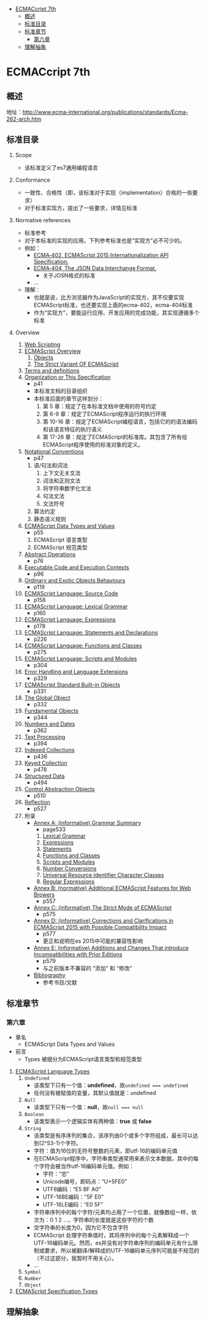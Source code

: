 <!-- TOC -->

- [ECMACcript 7th](#ecmaccript-7th)
    - [概述](#概述)
    - [标准目录](#标准目录)
    - [标准章节](#标准章节)
        - [第六章](#第六章)
    - [理解抽象](#理解抽象)

<!-- /TOC -->

# ECMACcript 7th

## 概述

地址：http://www.ecma-international.org/publications/standards/Ecma-262-arch.htm

## 标准目录

1. Scope
    - 该标准定义了es7通用编程语言
2. Conformance
    - 一致性、合格性（即，该标准对于实现（implementation）合格的一些要求）
    - 对于标准实现方，提出了一些要求，详情见标准
3. Normative references
    - 标准参考
    - 对于本标准的实现的应用，下列参考标准也是“实现方”必不可少的。
    - 例如：
        - [ECMA‑402, ECMAScript 2015 Internationalization API Specification.](http://www.ecma-international.org/publications/standards/Ecma-402.htm)
        - [ECMA‑404, The JSON Data Interchange Format.](http://www.ecma-international.org/publications/standards/Ecma-404.htm)
            - 关于JOSN格式的标准
        - ...
    - 理解：
        - 也就是说，比方浏览器作为JavaScript的实现方，其不仅要实现ECMAScript标准，也还要实现上面的ecma-402，ecma-404标准
        - 作为“实现方”，要能运行应用、开发应用的完成功能，其实现遵循多个标准

4. Overview
    1. [Web Scripting](#)
    2. [ECMAScript Overview](#)
        1. [Objects](#)
        2. [The Strict Variant OF ECMAScript ](#)
    3. [Terms and definitions](#)
    4. [Organization or This Specification](#)
        - p41
        - 本标准文档的目录组织
        - 本标准后面的章节这样划分：
            1. 第 5 章：规定了在本标准文档中使用的符号约定
            2. 第 6-9 章：规定了ECMAScript程序运行的执行环境
            3. 第 10-16 章：规定了ECMAScript编程语言，包括它的的语法编码和该语言特征的执行语义
            4. 第 17-26 章：规定了ECMAScript的标准库。其包含了所有给ECMAScript程序使用的标准对象的定义。
    5. [Notational Conventions](#)
        - p47
        1. 语/句法和词法
            1. 上下文无关文法
            2. 词法和正则文法
            3. 将字符串数字化文法
            4. 句法文法
            5. 文法符号
        2. 算法约定
        3. 静态语义规则
    6. [ECMAScript Data Types and Values](#)
        - p55
        1. ECMAScript 语言类型
        2. ECMAScript 规范类型
    7. [Abstract Operations](#)
        - p76
    8. [Executable Code and Execution Contexts](#)
        - p96
    9. [Ordinary and Exotic Objects Behaviours](#)
        - p119
    10. [ECMAScript Language: Source Code](#)
        - p158
    11. [ECMAScript Language: Lexical Grammar](#)
        - p160
    12. [ECMAScript Language: Expressions](#)
        - p178
    13. [ECMAScript Language: Statements and Declarations](#)
        - p226
    14. [ECMAScript Language: Functions and Classes](#)
        - p275
    15. [ECMAScript Language: Scripts and Modules](#)
        - p304
    16. [Error Handling and Language Extensions](#)
        - p329
    17. [ECMAScript Standard Built-in Objects](#)
        - p331
    18. [The Global Object](#)
        - p332
    19. [Fundamental Objects](#)
        - p344
    20. [Numbers and Dates](#)
        - p362
    21. [Text Processing](#)
        - p394
    22. [Indexed Collections](#)
        - p436
    23. [Keyed Collection](#)
        - p478
    24. [Structured Data](#)
        - p494
    25. [Control Abstraction Objects](#)
        - p510
    26. [Reflection](#)
        - p527
    27. 附录
        - [Annex A: (informative) Grammar Summary](#)
            - page533
            1. [Lexical Grammar](#)
            2. [Expressions](#)
            3. [Statements](#)
            4. [Functions and Classes](#)
            5. [Scripts and Modules](#)
            6. [Number Conversions](#)
            7. [Universal Resource Identifier Character Classes](#)
            8. [Regular Expressions](#)
        - [Annex B: (normative) Additional ECMAScript Features for Web Browers](#)
            - p557
        - [Annex C: (informative) The Strict Mode of ECMAScript](#)
            - p575
        - [Annex D: (informative) Corrections and Clarifications in ECMAScript 2015 with Possible Compatibility Impact](#)
            - p577
            - 更正和说明在es 2015中可能的兼容性影响
        - [Annex E: (informative) Additions and Changes That introduce Incompatibilities with Prior Editions](#)
            - p579
            - 与之前版本不兼容的 “添加” 和 “修改”
        - [Bibliography](#)
            - 参考书目/文献
[](#)

## 标准章节

### 第六章

- 章名
    - ECMAScript Data Types and Values
- 前言 
    - Types 被细分为ECMAScript语言类型和规范类型
1. [ECMAScript Language Types](#)
    1. `Undefined`
        - 该类型下只有一个值：**undefined**，故`undefined === undefined`
        - 任何没有被赋值的变量，其默认值就是：undefined
    2. `Null`
        - 该类型下只有一个值：**null**，故`null === null`
    3. `Boolean`
        - 该类型表示一个逻辑实体有两种值：**true** 或 **false**
    4. `String`
        - 该类型是有序序列的集合，该序列由0个或多个字符组成，最长可以达到(2^53-1)个字符。
        - 字符：值为16位的无符号整数的元素，即utf-16的编码单元值
        - 在ECMAScript程序中，字符串类型通常用来表示文本数据，其中的每个字符会被当作utf-16编码单元值。例如：
            - 字符：“忠”
            - Unicode编号，即码点：“U+5FE0”
            - UTF8编码：“E5 BF A0”
            - UTF-16BE编码：“5F E0”
            - UTF-16LE编码：“E0 5F”
        - 字符串序列中的每个字符/元素均占用了一个位置，就像数组一样，依次为：0 1 2 ...，字符串的长度就是这些字符的个数
        - 空字符串的长度为0，因为它不包含字符
        - ECMAScript 处理字符串值时，其将序列中的每个元素解释成一个UTF-16编码单元。然而，es并没有对字符串序列的编码单元有什么限制或要求，所以被翻译/解释成的UTF-16编码单元序列可能是不规范的（不过这部分，我暂时不用关心）。
        - ...
    5. `Symbol`
    6. `Number`
    7. `Object`
2. [ECMAScript Specification Types](#)

## 理解抽象



